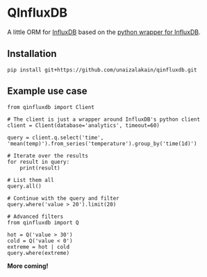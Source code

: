 QInfluxDB
=========

A little ORM for [InfluxDB](https://github.com/influxdb/influxdb) based on the
[python wrapper for InfluxDB](https://github.com/influxdb/influxdb-python).

Installation
------------

```
pip install git+https://github.com/unaizalakain/qinfluxdb.git
```


Example use case
----------------

```
from qinfluxdb import Client

# The client is just a wrapper around InfluxDB's python client
client = Client(database='analytics', timeout=60)

query = client.q.select('time', 'mean(temp)').from_series('temperature').group_by('time(1d)')

# Iterate over the results
for result in query:
    print(result)

# List them all
query.all()

# Continue with the query and filter
query.where('value > 20').limit(20)

# Advanced filters
from qinfluxdb import Q

hot = Q('value > 30')
cold = Q('value < 0')
extreme = hot | cold
query.where(extreme)
```

**More coming!**
